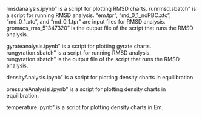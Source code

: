 rmsdanalysis.ipynb” is a script for plotting RMSD charts.
runrmsd.sbatch” is a script for running RMSD analysis.
“em.tpr”, “md_0_1_noPBC.xtc”, “md_0_1.xtc”, and “md_0_1.tpr” are input files for RMSD analysis.
gromacs_rms_51347320” is the output file of the script that runs the RMSD analysis.


gyrateanalysis.ipynb" is a script for plotting gyrate charts.
rungyration.sbatch” is a script for running RMSD analysis.
rungyration.sbatch” is the output file of the script that runs the RMSD analysis.

densityAnalysis.ipynb" is a script for plotting density charts in equilibration.

pressureAnalysisi.ipynb" is a script for plotting density charts in equilibration.

temperature.ipynb" is a script for plotting density charts in Em.




